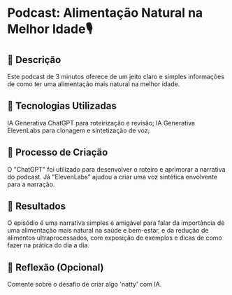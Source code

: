 # Podcast: Alimentação Natural na Melhor Idade🎙️ 

## 📒 Descrição
Este podcast de 3 minutos oferece de um jeito claro e simples informações de como ter uma alimentação mais natural na melhor idade. 

## 🤖 Tecnologias Utilizadas
IA Generativa ChatGPT para roteirização e revisão;
IA Generativa ElevenLabs para clonagem e sintetização de voz;

## 🧐 Processo de Criação
O "ChatGPT" foi utilizado para desenvolver o roteiro e aprimorar a narrativa do podcast. Já "ElevenLabs" ajudou a criar uma voz sintética envolvente para a narração.

## 🚀 Resultados
O episódio é uma narrativa simples e amigável para falar da importância de uma alimentação mais natural na saúde e bem-estar, e da redução de alimentos ultraprocessados, com exposição de exemplos e dicas de como fazer na prática do dia a dia.

## 💭 Reflexão (Opcional)
Comente sobre o desafio de criar algo 'natty' com IA.
